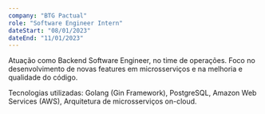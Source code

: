 ```yaml
---
company: "BTG Pactual"
role: "Software Engineer Intern"
dateStart: "08/01/2023"
dateEnd: "11/01/2023"
---
```


Atuação como Backend Software Engineer, no time de operações. Foco no desenvolvimento de novas features em microsserviços e na melhoria e qualidade do código.

Tecnologias utilizadas: Golang (Gin Framework), PostgreSQL, Amazon Web Services (AWS), Arquitetura de microsserviços on-cloud.